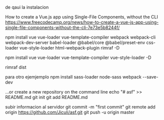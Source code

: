 
de qaui la instalacion

How to create a Vue.js app using Single-File Components, without the CLI
https://www.freecodecamp.org/news/how-to-create-a-vue-js-app-using-single-file-components-without-the-cli-7e73e5b8244f/


npm install vue vue-loader vue-template-compiler webpack webpack-cli webpack-dev-server babel-loader @babel/core @babel/preset-env css-loader vue-style-loader html-webpack-plugin rimraf -D

npm install vue vue-loader vue-template-compiler vue-style-loader  -D
 

rimraf dist


para otro ejemjemplo
npm install sass-loader node-sass webpack --save-dev



…or create a new repository on the command line
echo "# asf" >> README.md
git init
git add README.md

subir informacion al servidor
git commit -m "first commit"
git remote add origin https://github.com/Jiculi/asf.git
git push -u origin master




